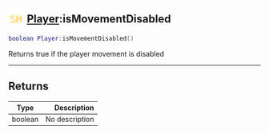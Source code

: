 ## <img src="../../.gitbook/assets/shared.png" width="32" height="32" /> [Player](../player/README.md):isMovementDisabled

```lua
boolean Player:isMovementDisabled()
```

Returns true if the player movement is disabled

------
## Returns

| Type   | Description |
| ------ | ----------: |
| boolean | No description |

